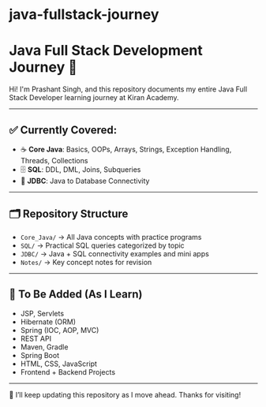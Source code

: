# java-fullstack-journey

# Java Full Stack Development Journey 🚀

Hi! I'm Prashant Singh, and this repository documents my entire Java Full Stack Developer learning journey at Kiran Academy.

---

## ✅ Currently Covered:
- ☕ **Core Java**: Basics, OOPs, Arrays, Strings, Exception Handling, Threads, Collections
- 🗄️ **SQL**: DDL, DML, Joins, Subqueries
- 🔌 **JDBC**: Java to Database Connectivity

---

## 🗂️ Repository Structure

- `Core_Java/` → All Java concepts with practice programs
- `SQL/` → Practical SQL queries categorized by topic
- `JDBC/` → Java + SQL connectivity examples and mini apps
- `Notes/` → Key concept notes for revision

---

## 🚧 To Be Added (As I Learn)

- JSP, Servlets
- Hibernate (ORM)
- Spring (IOC, AOP, MVC)
- REST API
- Maven, Gradle
- Spring Boot
- HTML, CSS, JavaScript
- Frontend + Backend Projects

---

🎯 I’ll keep updating this repository as I move ahead. Thanks for visiting!
